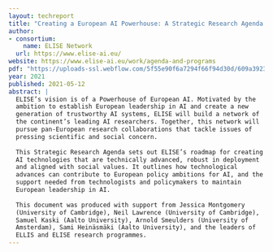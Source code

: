 ```yaml
---
layout: techreport
title: "Creating a European AI Powerhouse: A Strategic Research Agenda from the European Learning and Intelligent Systems Excellence (ELISE) consortium"
author:
- consortium:
    name: ELISE Network
  url: https://www.elise-ai.eu/
website: https://www.elise-ai.eu/work/agenda-and-programs
pdf: "https://uploads-ssl.webflow.com/5f55e90f6a7294f66f94d30d/609a39235e25e3d64bb65053_ELISE-strategic-research-agenda-web.pdf"
year: 2021
published: 2021-05-12
abstract: |
  ELISE’s vision is of a Powerhouse of European AI. Motivated by the
  ambition to establish European leadership in AI and create a new
  generation of trustworthy AI systems, ELISE will build a network of
  the continent’s leading AI researchers. Together, this network will
  pursue pan-European research collaborations that tackle issues of
  pressing scientific and social concern.
  
  This Strategic Research Agenda sets out ELISE’s roadmap for creating
  AI technologies that are technically advanced, robust in deployment
  and aligned with social values. It outlines how technological
  advances can contribute to European policy ambitions for AI, and the
  support needed from technologists and policymakers to maintain
  European leadership in AI.
  
  This document was produced with support from Jessica Montgomery
  (University of Cambridge), Neil Lawrence (University of Cambridge),
  Samuel Kaski (Aalto University), Arnold Smeulders (University of
  Amsterdam), Sami Heinäsmäki (Aalto University), and the leaders of
  ELLIS and ELISE research programmes.
---
```

